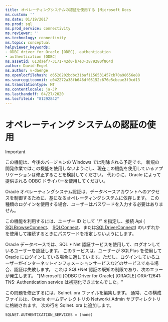 ```yaml
---
title: オペレーティングシステムの認証を使用する |Microsoft Docs
ms.custom: ''
ms.date: 01/19/2017
ms.prod: sql
ms.prod_service: connectivity
ms.reviewer: ''
ms.technology: connectivity
ms.topic: conceptual
helpviewer_keywords:
- ODBC driver for Oracle [ODBC], authentication
- authentication [ODBC]
ms.assetid: 613daef7-3171-42d0-b7e3-3879280f864d
author: David-Engel
ms.author: v-daenge
ms.openlocfilehash: d6520202bdbc31baf1156531457cb70a98656e88
ms.sourcegitcommit: e042272a38fb646df05152c676e5cbeae3f9cd13
ms.translationtype: MT
ms.contentlocale: ja-JP
ms.lasthandoff: 04/27/2020
ms.locfileid: "81292842"
---
```

# <a name="using-operating-system-authentication"></a>オペレーティング システムの認証の使用
> [!IMPORTANT]  
>  この機能は、今後のバージョンの Windows では削除される予定です。 新規の開発作業ではこの機能を使用しないようにし、現在この機能を使用しているアプリケーションは修正することを検討してください。 代わりに、Oracle によって提供される ODBC ドライバーを使用してください。  
  
 Oracle オペレーティングシステム認証は、データベースアカウントへのアクセスを制御するために、基になるオペレーティングシステムに依存します。 この種類のログインを使用する場合、ユーザーはパスワードを入力する必要はありません。  
  
 この機能を利用するには、ユーザー ID として "/" を指定し、接続 Api ( [SQLBrowseConnect](../../odbc/microsoft/level-2-api-functions-odbc-driver-for-oracle.md)、 [SQLConnect](../../odbc/microsoft/core-level-api-functions-odbc-driver-for-oracle.md)、または[SQLDriverConnect](../../odbc/microsoft/level-1-api-functions-odbc-driver-for-oracle.md)) のいずれかを使用して接続するときにパスワードを指定しないようにします。  
  
 Oracle データベースでは、SQL * Net 認証サービスを使用して、ログオンしているユーザーを認証します。 このサービスは、ユーザーが SQLPlus を使用して Oracle にログインしている場合に適しています。ただし、ログインしているユーザーがインターネットインフォメーションサービスなどのサービスである場合、認証は失敗します。 これは SQL\*Net 認証の既知の制限であり、次のエラーが発生します。 "[Microsoft] [ODBC Driver for Oracle] [ORACLE] ORA-12641: TNS: Authentication service は初期化できませんでした。"  
  
 この問題を修正するには、Sqlnet. ora ファイルを編集します。 通常、この構成ファイルは、Oracle ホームディレクトリの Network\ Admin サブディレクトリに格納されます。 次の行を Sqlnet. ora に追加します。  
  
```  
SQLNET.AUTHENTICATION_SERVICES = (none)  
```
